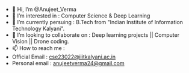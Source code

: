 - 👋 Hi, I’m @Anujeet_Verma
- 👀 I’m interested in : Computer Science & Deep Learning 
- 🌱 I’m currently persuing : B.Tech from "Indian Institute of Information Technology Kalyani". 
- 💞️ I’m looking to collaborate on : Deep learning projects || Computer Vision || Drone coding.
- 📫 How to reach me :
-   Official Email : cse23022@iiitkalyani.ac.in
-   Personal email : anujeetverma24@gmail.com


<!---
anujeetverma/anujeetverma is a ✨ special ✨ repository because its `README.md` (this file) appears on your GitHub profile.
You can click the Preview link to take a look at your changes.
--->
